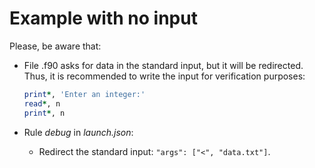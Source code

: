 # Example with no input

Please, be aware that:

- File .f90 asks for data in the standard input, but it will be redirected. Thus, it is  recommended to write the input for verification purposes:
  ```fortran
  print*, 'Enter an integer:'
  read*, n
  print*, n
  ```

- Rule _debug_ in _launch.json_:
  - Redirect the standard input: `"args": ["<", "data.txt"]`.